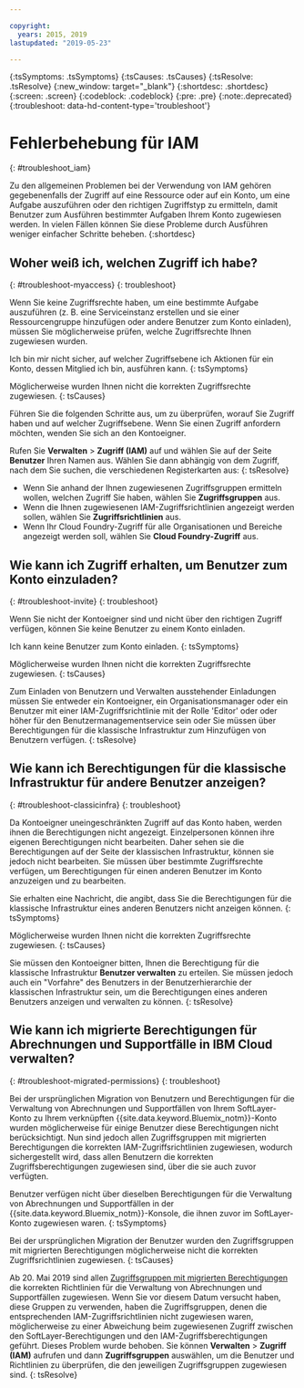 ```yaml
---

copyright:
  years: 2015, 2019
lastupdated: "2019-05-23"

---
```


{:tsSymptoms: .tsSymptoms}
{:tsCauses: .tsCauses}
{:tsResolve: .tsResolve}
{:new_window: target="_blank"}
{:shortdesc: .shortdesc}
{:screen: .screen}
{:codeblock: .codeblock}
{:pre: .pre}
{:note:.deprecated}
{:troubleshoot: data-hd-content-type='troubleshoot'}

# Fehlerbehebung für IAM
{: #troubleshoot_iam}

Zu den allgemeinen Problemen bei der Verwendung von IAM gehören gegebenenfalls der Zugriff auf eine Ressource oder auf ein Konto, um eine Aufgabe auszuführen oder den richtigen Zugriffstyp zu ermitteln, damit Benutzer zum Ausführen bestimmter Aufgaben Ihrem Konto zugewiesen werden. In vielen Fällen können Sie diese Probleme durch Ausführen weniger einfacher Schritte beheben.
{:shortdesc}

## Woher weiß ich, welchen Zugriff ich habe?
{: #troubleshoot-myaccess}
{: troubleshoot}

Wenn Sie keine Zugriffsrechte haben, um eine bestimmte Aufgabe auszuführen (z. B. eine Serviceinstanz erstellen und sie einer Ressourcengruppe hinzufügen oder andere Benutzer zum Konto einladen), müssen Sie möglicherweise prüfen, welche Zugriffsrechte Ihnen zugewiesen wurden.

Ich bin mir nicht sicher, auf welcher Zugriffsebene ich Aktionen für ein Konto, dessen Mitglied ich bin, ausführen kann. 
{: tsSymptoms}
   
Möglicherweise wurden Ihnen nicht die korrekten Zugriffsrechte zugewiesen. 
{: tsCauses}

Führen Sie die folgenden Schritte aus, um zu überprüfen, worauf Sie Zugriff haben und auf welcher Zugriffsebene. Wenn Sie einen Zugriff anfordern möchten, wenden Sie sich an den Kontoeigner.

Rufen Sie **Verwalten** &gt; **Zugriff (IAM)** auf und wählen Sie auf der Seite **Benutzer** Ihren Namen aus. Wählen Sie dann abhängig von dem Zugriff, nach dem Sie suchen, die verschiedenen Registerkarten aus:
{: tsResolve}

* Wenn Sie anhand der Ihnen zugewiesenen Zugriffsgruppen ermitteln wollen, welchen Zugriff Sie haben, wählen Sie **Zugriffsgruppen** aus.
* Wenn die Ihnen zugewiesenen IAM-Zugriffsrichtlinien angezeigt werden sollen, wählen Sie **Zugriffsrichtlinien** aus.
* Wenn Ihr Cloud Foundry-Zugriff für alle Organisationen und Bereiche angezeigt werden soll, wählen Sie **Cloud Foundry-Zugriff** aus.


## Wie kann ich Zugriff erhalten, um Benutzer zum Konto einzuladen? 
{: #troubleshoot-invite}
{: troubleshoot}

Wenn Sie nicht der Kontoeigner sind und nicht über den richtigen Zugriff verfügen, können Sie keine Benutzer zu einem Konto einladen. 

Ich kann keine Benutzer zum Konto einladen.
{: tsSymptoms}
   
Möglicherweise wurden Ihnen nicht die korrekten Zugriffsrechte zugewiesen. 
{: tsCauses}

Zum Einladen von Benutzern und Verwalten ausstehender Einladungen müssen Sie entweder ein Kontoeigner, ein Organisationsmanager oder ein Benutzer mit einer IAM-Zugriffsrichtlinie mit der Rolle 'Editor' oder oder höher für den Benutzermanagementservice sein oder Sie müssen über Berechtigungen für die klassische Infrastruktur zum Hinzufügen von Benutzern verfügen.
{: tsResolve}


## Wie kann ich Berechtigungen für die klassische Infrastruktur für andere Benutzer anzeigen?
{: #troubleshoot-classicinfra}
{: troubleshoot}

Da Kontoeigner uneingeschränkten Zugriff auf das Konto haben, werden ihnen die Berechtigungen nicht angezeigt. Einzelpersonen können ihre eigenen Berechtigungen nicht bearbeiten. Daher sehen sie die Berechtigungen auf der Seite der klassischen Infrastruktur, können sie jedoch nicht bearbeiten. Sie müssen über bestimmte Zugriffsrechte verfügen, um Berechtigungen für einen anderen Benutzer im Konto anzuzeigen und zu bearbeiten.

Sie erhalten eine Nachricht, die angibt, dass Sie die Berechtigungen für die klassische Infrastruktur eines anderen Benutzers nicht anzeigen können.
{: tsSymptoms}
   
Möglicherweise wurden Ihnen nicht die korrekten Zugriffsrechte zugewiesen.
{: tsCauses}

Sie müssen den Kontoeigner bitten, Ihnen die Berechtigung für die klassische Infrastruktur **Benutzer verwalten** zu erteilen. Sie müssen jedoch auch ein "Vorfahre" des Benutzers in der Benutzerhierarchie der klassischen Infrastruktur sein, um die Berechtigungen eines anderen Benutzers anzeigen und verwalten zu können.
{: tsResolve}

## Wie kann ich migrierte Berechtigungen für Abrechnungen und Supportfälle in IBM Cloud verwalten?
{: #troubleshoot-migrated-permissions}
{: troubleshoot}

Bei der ursprünglichen Migration von Benutzern und Berechtigungen für die Verwaltung von Abrechnungen und Supportfällen von Ihrem SoftLayer-Konto zu Ihrem verknüpften {{site.data.keyword.Bluemix_notm}}-Konto wurden möglicherweise für einige Benutzer diese Berechtigungen nicht berücksichtigt. Nun sind jedoch allen Zugriffsgruppen mit migrierten Berechtigungen die korrekten IAM-Zugriffsrichtlinien zugewiesen, wodurch sichergestellt wird, dass allen Benutzern die korrekten Zugriffsberechtigungen zugewiesen sind, über die sie auch zuvor verfügten. 

Benutzer verfügen nicht über dieselben Berechtigungen für die Verwaltung von Abrechnungen und Supportfällen in der {{site.data.keyword.Bluemix_notm}}-Konsole, die ihnen zuvor im SoftLayer-Konto zugewiesen waren.
{: tsSymptoms}
   
Bei der ursprünglichen Migration der Benutzer wurden den Zugriffsgruppen mit migrierten Berechtigungen möglicherweise nicht die korrekten Zugriffsrichtlinien zugewiesen.
{: tsCauses}

Ab 20. Mai 2019 sind allen [Zugriffsgruppen mit migrierten Berechtigungen](/docs/iam?topic=iam-migrated_permissions) die korrekten Richtlinien für die Verwaltung von Abrechnungen und Supportfällen zugewiesen. Wenn Sie vor diesem Datum versucht haben, diese Gruppen zu verwenden, haben die Zugriffsgruppen, denen die entsprechenden IAM-Zugriffsrichtlinien nicht zugewiesen waren, möglicherweise zu einer Abweichung beim zugewiesenen Zugriff zwischen den SoftLayer-Berechtigungen und den IAM-Zugriffsberechtigungen geführt. Dieses Problem wurde behoben. Sie können **Verwalten** > **Zugriff (IAM)** aufrufen und dann **Zugriffsgruppen** auswählen, um die Benutzer und Richtlinien zu überprüfen, die den jeweiligen Zugriffsgruppen zugewiesen sind.
{: tsResolve}

